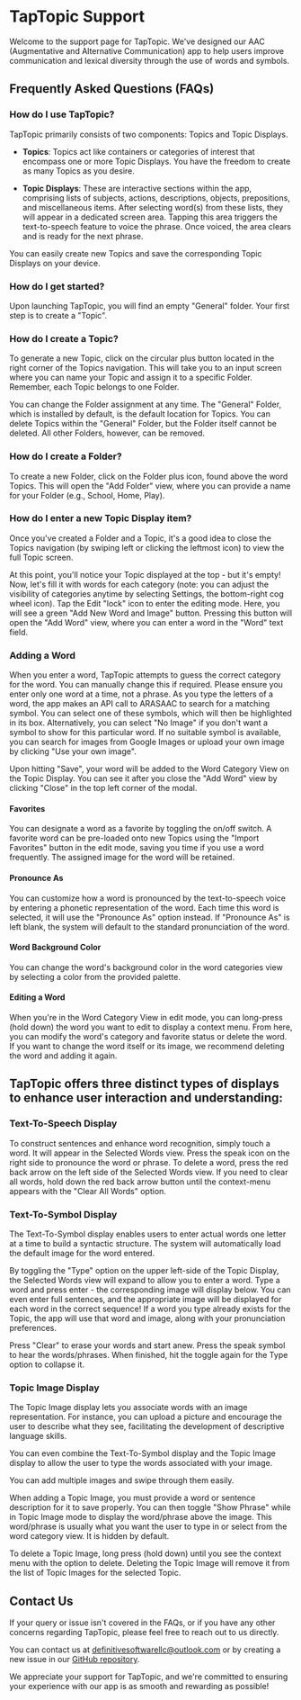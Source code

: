 # TapTopic Support

Welcome to the support page for TapTopic. We've designed our AAC (Augmentative and Alternative Communication) app to help users improve communication and lexical diversity through the use of words and symbols.

## Frequently Asked Questions (FAQs)

### How do I use TapTopic?
TapTopic primarily consists of two components: Topics and Topic Displays.

- **Topics**: Topics act like containers or categories of interest that encompass one or more Topic Displays. You have the freedom to create as many Topics as you desire.

- **Topic Displays**: These are interactive sections within the app, comprising lists of subjects, actions, descriptions, objects, prepositions, and miscellaneous items. After selecting word(s) from these lists, they will appear in a dedicated screen area. Tapping this area triggers the text-to-speech feature to voice the phrase. Once voiced, the area clears and is ready for the next phrase.

You can easily create new Topics and save the corresponding Topic Displays on your device.

### How do I get started?
Upon launching TapTopic, you will find an empty "General" folder. Your first step is to create a "Topic".

### How do I create a Topic?
To generate a new Topic, click on the circular plus button located in the right corner of the Topics navigation. This will take you to an input screen where you can name your Topic and assign it to a specific Folder. Remember, each Topic belongs to one Folder.

You can change the Folder assignment at any time. The "General" Folder, which is installed by default, is the default location for Topics. You can delete Topics within the "General" Folder, but the Folder itself cannot be deleted. All other Folders, however, can be removed.

### How do I create a Folder?
To create a new Folder, click on the Folder plus icon, found above the word Topics. This will open the "Add Folder" view, where you can provide a name for your Folder (e.g., School, Home, Play).

### How do I enter a new Topic Display item?
Once you've created a Folder and a Topic, it's a good idea to close the Topics navigation (by swiping left or clicking the leftmost icon) to view the full Topic screen. 

At this point, you'll notice your Topic displayed at the top - but it's empty! Now, let's fill it with words for each category (note: you can adjust the visibility of categories anytime by selecting Settings, the bottom-right cog wheel icon). Tap the Edit "lock" icon to enter the editing mode. Here, you will see a green "Add New Word and Image" button. Pressing this button will open the "Add Word" view, where you can enter a word in the "Word" text field.

### Adding a Word
When you enter a word, TapTopic attempts to guess the correct category for the word. You can manually change this if required. Please ensure you enter only one word at a time, not a phrase. As you type the letters of a word, the app makes an API call to ARASAAC to search for a matching symbol. You can select one of these symbols, which will then be highlighted in its box. Alternatively, you can select "No Image" if you don't want a symbol to show for this particular word. If no suitable symbol is available, you can search for images from Google Images or upload your own image by clicking "Use your own image".

Upon hitting "Save", your word will be added to the Word Category View on the Topic Display. You can see it after you close the "Add Word" view by clicking "Close" in the top left corner of the modal.

#### Favorites
You can designate a word as a favorite by toggling the on/off switch. A favorite word can be pre-loaded onto new Topics using the "Import Favorites" button in the edit mode, saving you time if you use a word frequently. The assigned image for the word will be retained.

#### Pronounce As
You can customize how a word is pronounced by the text-to-speech voice by entering a phonetic representation of the word. Each time this word is selected, it will use the "Pronounce As" option instead. If "Pronounce As" is left blank, the system will default to the standard pronunciation of the word.

#### Word Background Color
You can change the word's background color in the word categories view by selecting a color from the provided palette.

#### Editing a Word
When you're in the Word Category View in edit mode, you can long-press (hold down) the word you want to edit to display a context menu. From here, you can modify the word's category and favorite status or delete the word. If you want to change the word itself or its image, we recommend deleting the word and adding it again.

## TapTopic offers three distinct types of displays to enhance user interaction and understanding:

### Text-To-Speech Display
To construct sentences and enhance word recognition, simply touch a word. It will appear in the Selected Words view. Press the speak icon on the right side to pronounce the word or phrase. To delete a word, press the red back arrow on the left side of the Selected Words view. If you need to clear all words, hold down the red back arrow button until the context-menu appears with the "Clear All Words" option.

### Text-To-Symbol Display
The Text-To-Symbol display enables users to enter actual words one letter at a time to build a syntactic structure. The system will automatically load the default image for the word entered. 

By toggling the "Type" option on the upper left-side of the Topic Display, the Selected Words view will expand to allow you to enter a word. Type a word and press enter - the corresponding image will display below. You can even enter full sentences, and the appropriate image will be displayed for each word in the correct sequence! If a word you type already exists for the Topic, the app will use that word and image, along with your pronunciation preferences.

Press "Clear" to erase your words and start anew. Press the speak symbol to hear the words/phrases. When finished, hit the toggle again for the Type option to collapse it.

### Topic Image Display
The Topic Image display lets you associate words with an image representation. For instance, you can upload a picture and encourage the user to describe what they see, facilitating the development of descriptive language skills. 

You can even combine the Text-To-Symbol display and the Topic Image display to allow the user to type the words associated with your image. 

You can add multiple images and swipe through them easily. 

When adding a Topic Image, you must provide a word or sentence description for it to save properly. You can then toggle "Show Phrase" while in Topic Image mode to display the word/phrase above the image. This word/phrase is usually what you want the user to type in or select from the word category view. It is hidden by default.

To delete a Topic Image, long press (hold down) until you see the context menu with the option to delete. Deleting the Topic Image will remove it from the list of Topic Images for the selected Topic.

## Contact Us

If your query or issue isn't covered in the FAQs, or if you have any other concerns regarding TapTopic, please feel free to reach out to us directly. 

You can contact us at definitivesoftwarellc@outlook.com or by creating a new issue in our [GitHub repository](https://github.com/definitivesoftware/taptopic-support/issues).

We appreciate your support for TapTopic, and we're committed to ensuring your experience with our app is as smooth and rewarding as possible!